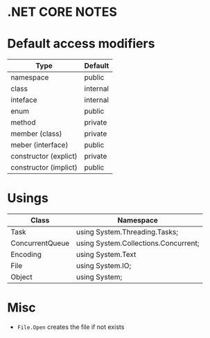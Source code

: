 # .NET CORE NOTES

# Default access modifiers
| Type | Default |
|---|---|
| namespace | public |
| class | internal |
| inteface | internal |
| enum | public |
| method | private |
| member (class) | private |
| meber (interface) | public |
| constructor (explict) | private |
| constructor (implict) | public |

# Usings
| Class | Namespace |
|---|---|
| Task | using System.Threading.Tasks; |
| ConcurrentQueue | using System.Collections.Concurrent; |
| Encoding | using System.Text |
| File | using System.IO; |
| Object | using System; |

# Misc
* `File.Open` creates the file if not exists 

